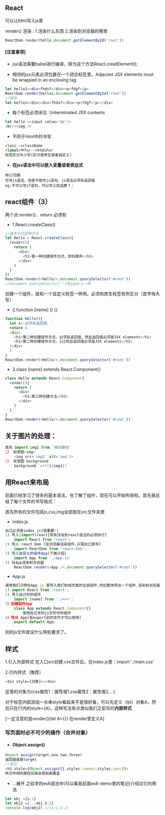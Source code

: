 ## React

可以让html写入js里

render() 渲染 :
1.渲染什么东西
2.渲染到浏览器的哪里
```js
ReactDom.render(hello,document.getElementById('root'))
```
#### [注意事项]

- jsx语法需要babel进行编译，转为这个方法React.creatElement();

- 相邻的jsx元素必须包裹在一个闭合标签里。Adjacent JSX elements must be wrapped in an enclosing tag
```js
let hello1=<div>fhdsf</div><p>fdgf</p>
ReactDom.render(hello1,document.getElementById('root'))
//修改
let hello1=<div><div>fhdsf</div><p>fdgf</p></div>
```
- 每个标签必须闭合. Unterminated JSX contents
```js
let hello =<input value='de'/>
<br/><img />
```
- 不同于html中的书写
```html
class-->className
<label>中for-->htmlFor
标签区分大小写(区分是原生或者自定义)
```
- **在jsx语法中可以嵌入变量或者表达式**
```
用{}包裹
可写js语法，但是不能写js语句。js语法必须有返回值
eg:不可以写if语句，可以写三目运算？：
```

## react组件（3）
两个点:render()、return 必须有
- 1.React.createClass()
```js
//基本不同这种方法
let Hello = React.createClass({
  render(){
    return (
      <div>
        <h1>第一种创建组件方式，即将废弃</h1>
      </div>
    )
  }
})
ReactDom.render(<Hello/>,document.querySelector('#root'))
//document.querySelector('')和jquery一样
```
创建一个组件，就和一个自定义标签一样用。必须和原生标签有所区分（首字母大写）

- 2.function [name] () {}
```js
function Hello(){
  let x='必须有返回值，'
  return (
  <div>
    <h1>第二种创建组件方式，必须有返回值，而且返回值必须是JSX elements</h1>
    <h1>第二种创建组件方式，{x}而且返回值必须是JSX elements</h1>
  </div>
  )
}
ReactDom.render(<Hello/>,document.querySelector('#root'))
```

- 3.class [name] extends React.Component{}
```js
class Hello extends React.Component{
  render(){
    return (
      <div>
        <h1>第三种创建方法</h1>
      </div>
    )
  }
}
ReactDom.render(<Hello/>,document.querySelector('#root'))
```

## 关于图片的处理：
```js
首先 import img1 from '相对路径'
1） 前景图<img>
    <img src='img1' alt='aaa'/>
2） 背景图 background
    background:`url(${img1})`
```

## 用React来布局
前面已经学习了很多的基本语法，也了解了组件，现在可以开始布局啦。首先我总结了每个文件的书写格式：

首先所有的文件包括js,css,img全部放在src文件夹里

- index.js
```js
出口必须是index.js(很重要!)
1) 导入(import)react[所有涉及到react语法的必须执行]
    import React from 'react';
2) 导入 react Dom [往浏览器渲染组件,只需出口里写]
    import ReactDom from 'react-dom';
3) 导入自定义的组件App(下面介绍)
    import App from './App.js'
4) 将App渲染到浏览器
    ReactDom.render(<App />,document.querySelector('#root'))
```

- App.js
```js
通常我们习惯在App.js 里导入我们构成页面的全部组件,然后整体导出一个组件,渲染到浏览器里.
1) import React from 'react';
2) 导入自己写的组件
    import [name] from './×××';
3）创建组件App
    class App extends React.Component{}
        使用自己写的js文件中的组件
4）导出 App[有export别的文件才可以使用]
    export default App;            
```
别的js文件就没什么特别要求了。

## 样式
1.引入外部样式
在入口src创建.css文件后，在index.js里：import './main.css'

2.行内样式（推荐）
```js
<div style={对象}></div>
```
这里的对象为{css属性1：属性值1,css属性2：属性值2,...}

对于标签内部添加一长串style看起来不是很好看，可以先定义（let）对象A，然后只在行内的style={A}，这种写法有点类似我们之前写的**内部样式**

[一定注意的是render(){let A={}} 在render里定义A]

### 写页面时必不可少的操作（合并对象）
- #### Object.assign()
```js
Object.assign(target,one,two,three)
返回值就是target
//用法
<h3 style={Object.assign({},styles.common,styles.spec)}>
样式中相同属性后面会把前面覆盖
```
- ...展开
之前学的es6语法中(可以看我前面es6-demo里的笔记)介绍过它的用法.
```js
let obj ={a:1}
let obj2 ={...obj,b:2}
console.log(obj2) //{a:1,b:2}
```
